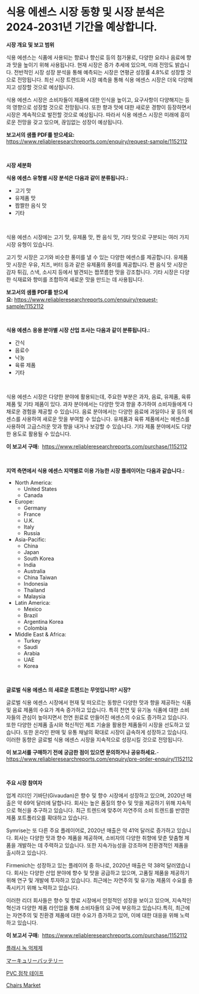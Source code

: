 <p><h1>식용 에센스 시장 동향 및 시장 분석은 2024-2031년 기간을 예상합니다.</h1></p><p><strong>시장 개요 및 보고 범위</strong></p>
<p><p>식용 에센스는 식품에 사용되는 향료나 향신료 등의 첨가물로, 다양한 요리나 음료에 향과 맛을 높이기 위해 사용됩니다. 현재 시장은 증가 추세에 있으며, 미래 전망도 밝습니다. 전반적인 시장 성장 분석을 통해 예측되는 시장은 연평균 성장률 4.8%로 성장할 것으로 전망됩니다. 최신 시장 트렌드와 시장 예측을 통해 식용 에센스 시장은 더욱 다양해지고 성장할 것으로 예상됩니다. </p><p>식용 에센스 시장은 소비자들이 제품에 대한 인식을 높이고, 요구사항이 다양해지는 등의 영향으로 성장할 것으로 전망됩니다. 또한 향과 맛에 대한 새로운 경향이 등장하면서 시장은 계속적으로 발전할 것으로 예상됩니다. 따라서 식용 에센스 시장은 미래에 흥미로운 전망을 갖고 있으며, 끊임없는 성장이 예상됩니다.</p></p>
<p><strong>보고서의 샘플 PDF를 받으세요:</strong> <a href="https://www.reliableresearchreports.com/enquiry/request-sample/1152112">https://www.reliableresearchreports.com/enquiry/request-sample/1152112</a></p>
<p>&nbsp;</p>
<p><strong>시장 세분화</strong></p>
<p><strong>식용 에센스 유형별 시장 분석은 다음과 같이 분류됩니다.:</strong></p>
<p><ul><li>고기 맛</li><li>유제품 맛</li><li>짭짤한 음식 맛</li><li>기타</li></ul></p>
<p>&nbsp;</p>
<p><p>식용 에센스 시장에는 고기 맛, 유제품 맛, 짠 음식 맛, 기타 맛으로 구분되는 여러 가지 시장 유형이 있습니다. </p><p>고기 맛 시장은 고기와 비슷한 풍미를 낼 수 있는 다양한 에센스를 제공합니다. 유제품 맛 시장은 우유, 치즈, 버터 등과 같은 유제품의 풍미를 제공합니다. 짠 음식 맛 시장은 감자 튀김, 스낵, 소시지 등에서 발견되는 짭쪼름한 맛을 강조합니다. 기타 시장은 다양한 식재료와 향미를 조합하여 새로운 맛을 만드는 데 사용됩니다.</p></p>
<p><strong>보고서의 샘플 PDF를 받으세요:</strong>&nbsp;<a href="https://www.reliableresearchreports.com/enquiry/request-sample/1152112">https://www.reliableresearchreports.com/enquiry/request-sample/1152112</a></p>
<p>&nbsp;</p>
<p><strong> 식용 에센스 응용 분야별 시장 산업 조사는 다음과 같이 분류됩니다.:</strong></p>
<p><ul><li>간식</li><li>음료수</li><li>낙농</li><li>육류 제품</li><li>기타</li></ul></p>
<p>&nbsp;</p>
<p><p>식용 에센스 시장은 다양한 분야에 활용되는데, 주요한 부분은 과자, 음료, 유제품, 육류 제품 및 기타 제품이 있다. 과자 분야에서는 다양한 맛과 향을 추가하여 소비자들에게 다채로운 경험을 제공할 수 있습니다. 음료 분야에서는 다양한 음료에 과일이나 꽃 등의 에센스를 사용하여 새로운 맛을 부여할 수 있습니다. 유제품과 육류 제품에서는 에센스를 사용하여 고급스러운 맛과 향을 내거나 보강할 수 있습니다. 기타 제품 분야에서도 다양한 용도로 활용될 수 있습니다.</p></p>
<p><strong>이 보고서 구매:</strong>&nbsp; <a href="https://www.reliableresearchreports.com/purchase/1152112">https://www.reliableresearchreports.com/purchase/1152112</a></p>
<p>&nbsp;</p>
<p><strong>지역 측면에서 식용 에센스 지역별로 이용 가능한 시장 플레이어는 다음과 같습니다.:</strong></p>
<p><ul>
    <li>
        North America:
        <ul>
            <li>United States</li>
            <li>Canada</li>
        </ul>
    </li>
    <li>
        Europe:
        <ul>
            <li>Germany</li>
            <li>France</li>
            <li>U.K.</li>
            <li>Italy</li>
            <li>Russia</li>
        </ul>
    </li>
    <li>
        Asia-Pacific:
        <ul>
            <li>China</li>
            <li>Japan</li>
            <li>South Korea</li>
            <li>India</li>
            <li>Australia</li>
            <li>China Taiwan</li>
            <li>Indonesia</li>
            <li>Thailand</li>
            <li>Malaysia</li>
        </ul>
    </li>
    <li>
        Latin America:
        <ul>
            <li>Mexico</li>
            <li>Brazil</li>
            <li>Argentina Korea</li>
            <li>Colombia</li>
        </ul>
    </li>
    <li>
        Middle East & Africa:
        <ul>
            <li>Turkey</li>
            <li>Saudi</li>
            <li>Arabia</li>
            <li>UAE</li>
            <li>Korea</li>
        </ul>
    </li>
    </ul></p>
<p>&nbsp;</p>
<p><strong>글로벌 식용 에센스 의 새로운 트렌드는 무엇입니까? 시장?</strong></p>
<p><p>글로벌 식용 에센스 시장에서 현재 및 떠오르는 동향은 다양한 맛과 향을 제공하는 식품 및 음료 제품의 수요가 계속 증가하고 있습니다. 특히 천연 및 유기농 식품에 대한 소비자들의 관심이 높아지면서 천연 원료로 만들어진 에센스의 수요도 증가하고 있습니다. 또한 다양한 신제품 출시와 혁신적인 제조 기술을 활용한 제품들이 시장을 선도하고 있습니다. 또한 온라인 판매 및 유통 채널의 확대로 시장이 급속하게 성장하고 있습니다. 이러한 동향은 글로벌 식용 에센스 시장을 지속적으로 성장시킬 것으로 전망됩니다.</p></p>
<p><strong>이 보고서를 구매하기 전에 궁금한 점이 있으면 문의하거나 공유하세요.</strong>- <a href="https://www.reliableresearchreports.com/enquiry/pre-order-enquiry/1152112">https://www.reliableresearchreports.com/enquiry/pre-order-enquiry/1152112</a></p>
<p>&nbsp;</p>
<p><strong>주요 시장 참여자</strong></p>
<p><p>업계 리더인 기바단(Givaudan)은 향수 및 향수 시장에서 성장하고 있으며, 2020년 매출은 약 69억 달러에 달합니다. 회사는 높은 품질의 향수 및 맛을 제공하기 위해 지속적으로 혁신을 추구하고 있습니다. 최근 트렌드에 맞추어 자연주의 소비 트렌드를 반영한 제품 포트폴리오를 확대하고 있습니다.</p><p>Symrise는 또 다른 주요 플레이어로, 2020년 매출은 약 41억 달러로 증가하고 있습니다. 회사는 다양한 맛과 향수 제품을 제공하며, 소비자의 다양한 취향에 맞춘 맞춤형 제품을 개발하는 데 주력하고 있습니다. 또한 지속가능성을 강조하며 친환경적인 제품을 출시하고 있습니다.</p><p>Firmenich는 성장하고 있는 플레이어 중 하나로, 2020년 매출은 약 38억 달러였습니다. 회사는 다양한 산업 분야에 향수 및 맛을 공급하고 있으며, 고품질 제품을 제공하기 위해 연구 및 개발에 투자하고 있습니다. 최근에는 자연주의 및 유기농 제품의 수요를 충족시키기 위해 노력하고 있습니다.</p><p>이러한 리더 회사들은 향수 및 향료 시장에서 안정적인 성장을 보이고 있으며, 지속적인 혁신과 다양한 제품 라인업을 통해 소비자들의 요구에 부응하고 있습니다.특히, 최근에는 자연주의 및 친환경 제품에 대한 수요가 증가하고 있어, 이에 대한 대응을 위해 노력하고 있습니다.</p></p>
<p><strong>이 보고서 구매:</strong>&nbsp;&nbsp;<a href="https://www.reliableresearchreports.com/purchase/1152112">https://www.reliableresearchreports.com/purchase/1152112</a></p>
<p><p><a href="https://github.com/vsap75a286l/Market-Research-Report-List-1/blob/main/65200853536.md">플래시 녹 억제제</a></p><p><a href="https://medium.com/@briaabshire64/%E6%B0%B4%E9%8A%80%E9%9B%BB%E6%B1%A0%E5%B8%82%E5%A0%B4%E3%81%AE%E3%83%A1%E3%83%88%E3%83%AA%E3%83%83%E3%82%AF%E3%82%B9%E3%82%92%E8%A7%A3%E8%AA%AD%E3%81%99%E3%82%8B-%E5%B8%82%E5%A0%B4%E3%82%B7%E3%82%A7%E3%82%A2-%E3%83%88%E3%83%AC%E3%83%B3%E3%83%89-%E6%88%90%E9%95%B7%E3%83%91%E3%82%BF%E3%83%BC%E3%83%B3-536778e2597c">マーキュリーバッテリー</a></p><p><a href="https://github.com/idcefvhkdut6/Market-Research-Report-List-1/blob/main/19106573537.md">PVC 점착 테이프</a></p><p><a href="https://github.com/kathiaseamanalvaradovlprc2h/Market-Research-Report-List-1/blob/main/chairs-market.md">Chairs Market</a></p></p>
